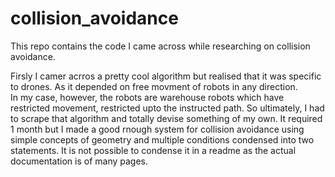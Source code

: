 # collision_avoidance
This repo contains the code I came across while researching on collision avoidance. 


Firsly I camer acrros a pretty cool algorithm but realised that it was specific to drones. As it depended on free movment of robots in any direction.  
In my case, however, the robots are warehouse robots which have restricted movement, restricted upto the instructed path.
So ultimately, I had to scrape that algorithm and totally devise something of my own.
It required 1 month but I made a good rnough system for collision avoidance using simple concepts of geometry and multiple conditions condensed into two statements. It is not possible to condense it in a readme as the actual documentation is of many pages.
